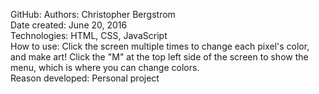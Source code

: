GitHub:
Authors: Christopher Bergstrom<br>
Date created: June 20, 2016<br>
Technologies: HTML, CSS, JavaScript<br>
How to use: Click the screen multiple times to change each pixel's color, and make art! Click the "M" at the top left side of the screen to show the menu, which is where you can change colors.<br>
Reason developed: Personal project
